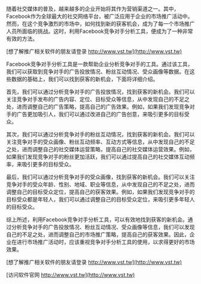 随着社交媒体的普及，越来越多的企业开始将其作为营销渠道之一。其中，Facebook作为全球最大的社交网络平台，被广泛应用于企业的市场推广活动中。然而，在这个竞争激烈的市场中，如何找到新的获客机会，成为了每一个市场推广人员所面临的挑战。这时，利用Facebook竞争对手分析工具，便成为了一种非常有效的方法。

[想了解推广相关软件的朋友请登录 http://www.vst.tw](http://www.vst.tw)

Facebook竞争对手分析工具是一款帮助企业分析竞争对手的工具。通过该工具，我们可以获取到竞争对手的广告投放情况、粉丝互动情况、受众画像等数据。在这些数据的基础上，我们可以找到获客的新机会，下面将详细介绍。

首先，我们可以通过分析竞争对手的广告投放情况，找到获客的新机会。我们可以关注竞争对手发布的广告内容、定位、目标受众等信息，从中发现自己的不足之处，进而调整自己的广告策略，提高自己的广告效果。例如，如果我们发现竞争对手的广告更加吸引人，我们可以通过改进自己的广告创意，来吸引更多的目标受众。

其次，我们可以通过分析竞争对手的粉丝互动情况，找到获客的新机会。我们可以关注竞争对手的受众画像、粉丝互动频率、互动方式等信息，从中发现自己的不足之处，进而调整自己的社交媒体运营策略，提高自己的社交媒体运营效果。例如，如果我们发现竞争对手的粉丝更加活跃，我们可以通过提高自己的社交媒体互动频率，来吸引更多的目标受众。

最后，我们可以通过分析竞争对手的受众画像，找到获客的新机会。我们可以关注竞争对手的受众年龄、性别、地域、职业等信息，从中发现自己的不足之处，进而调整自己的目标受众定位，提高自己的获客效果。例如，如果我们发现竞争对手的目标受众都是年轻人，我们可以通过调整自己的目标受众定位，来吸引更多年轻人的目标受众。

综上所述，利用Facebook竞争对手分析工具，可以有效地找到获客的新机会。通过分析竞争对手的广告投放情况、粉丝互动情况、受众画像等信息，我们可以发现自己的不足之处，进而调整自己的市场推广策略，提高自己的获客效果。因此，企业在进行市场推广活动时，应该重视竞争对手分析工具的使用，以求得更好的市场效果。

[想了解推广相关软件的朋友请登录 http://www.vst.tw](http://www.vst.tw)


[访问软件官网 http://www.vst.tw](http://www.vst.tw)

